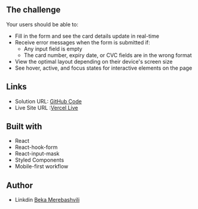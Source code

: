 
## The challenge
 
Your users should be able to: 

- Fill in the form and see the card details update in real-time
- Receive error messages when the form is submitted if:
  - Any input field is empty
  - The card number, expiry date, or CVC fields are in the wrong format
- View the optimal layout depending on their device's screen size
- See hover, active, and focus states for interactive elements on the page

 
## Links

- Solution URL: [GitHub Code](https://github.com/Beka-Merebashvili/Interactive-card-details-form)
- Live Site URL :[Vercel Live](https://interactive-credit-card-details-form-git-main-beqa200.vercel.app)

## Built with
- React
- React-hook-form
- React-input-mask
- Styled Components
- Mobile-first workflow

## Author 

- Linkdin [Beka Merebashvili](https://www.linkedin.com/in/beka-merebashvili/)
